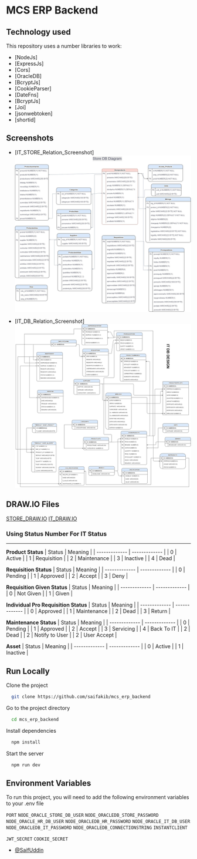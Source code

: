 # MCS ERP Backend

## Technology used

This repository uses a number libraries to work:

- [NodeJs]
- [ExpressJs]
- [Cors]
- [OracleDB]
- [BcryptJs]
- [CookieParser]
- [DateFns]
- [BcryptJs]
- [Joi]
- [jsonwebtoken]
- [shortid]



## Screenshots
- [IT_STORE_Relation_Screenshot]
![IT STORE Relation Screenshot](./files/storeDB.jpg)

- [IT_DB_Relation_Screenshot]
![IT DB Relation Screenshot](./files/IT_DB.jpg)


## DRAW.IO Files
[STORE_DRAW.IO](./files/storeDB.drawio)
[IT_DRAW.IO](./files/IT_DB.drawio)

###  Using Status Number For IT Status
---

**Product Status**
| Status  | Meaning |
| ------------- | ------------- |
| 0 | Active  |
| 1 | Requisition  |
| 2 | Maintenance  |
| 3 | Inactive |
| 4 | Dead |


**Requisition Status**
| Status  | Meaning |
| ------------- | ------------- |
| 0 | Pending  |
| 1 | Approved  |
| 2 | Accept  |
| 3 | Deny |


**Requisition Given Status**
| Status  | Meaning |
| ------------- | ------------- |
| 0 | Not Given  |
| 1 | Given  |


**Individual Pro Requisition Status**
| Status  | Meaning |
| ------------- | ------------- |
| 0 | Approved  |
| 1 | Maintenance  |
| 2 | Dead  |
| 3 | Return |


**Maintenance Status**
| Status  | Meaning |
| ------------- | ------------- |
| 0 | Pending  |
| 1 | Approved  |
| 2 | Accept  |
| 3 | Servicing |
| 4 | Back To IT |
| 2 | Dead  |
| 2 | Notify to User  |
| 2 | User Accept  |

**Asset**
| Status  | Meaning |
| ------------- | ------------- |
| 0 | Active  |
| 1 | Inactive  | 


## Run Locally

Clone the project

```bash
  git clone https://github.com/saifakib/mcs_erp_backend
```

Go to the project directory

```bash
  cd mcs_erp_backend
```

Install dependencies

```bash
  npm install
```

Start the server

```bash
  npm run dev
```

## Environment Variables

To run this project, you will need to add the following environment variables to your .env file

`PORT`
`NODE_ORACLE_STORE_DB_USER`
`NODE_ORACLEDB_STORE_PASSWORD`
`NODE_ORACLE_HR_DB_USER`
`NODE_ORACLEDB_HR_PASSWORD`
`NODE_ORACLE_IT_DB_USER`
`NODE_ORACLEDB_IT_PASSWORD`
`NODE_ORACLEDB_CONNECTIONSTRING`
`INSTANTCLIENT`

`JWT_SECRET`
`COOKIE_SECRET`



- [@SaifUddin](https://www.github.com/saifakib)

